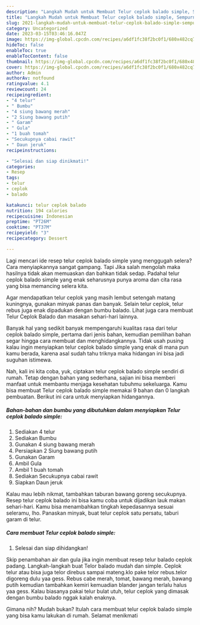 ```yaml
---
description: "Langkah Mudah untuk Membuat Telur ceplok balado simple, Sempurna"
title: "Langkah Mudah untuk Membuat Telur ceplok balado simple, Sempurna"
slug: 2021-langkah-mudah-untuk-membuat-telur-ceplok-balado-simple-sempurna
category: Uncategorized
date: 2023-03-15T03:46:16.047Z
image: https://img-global.cpcdn.com/recipes/a6df1fc38f2bc0f1/680x482cq70/telur-ceplok-balado-simple-foto-resep-utama.jpg
hideToc: false
enableToc: true
enableTocContent: false
thumbnail: https://img-global.cpcdn.com/recipes/a6df1fc38f2bc0f1/680x482cq70/telur-ceplok-balado-simple-foto-resep-utama.jpg
cover: https://img-global.cpcdn.com/recipes/a6df1fc38f2bc0f1/680x482cq70/telur-ceplok-balado-simple-foto-resep-utama.jpg
author: Admin
authorAv: notfound
ratingvalue: 4.1
reviewcount: 24
recipeingredient:
- "4 telur"
- " Bumbu"
- "4 siung bawang merah"
- "2 Siung bawang putih"
- " Garam"
- " Gula"
- "1 buah tomah"
- "Secukupnya cabai rawit"
- " Daun jeruk"
recipeinstructions:

- "Selesai dan siap dinikmati!"
categories:
- Resep
tags:
- telur
- ceplok
- balado

katakunci: telur ceplok balado 
nutrition: 194 calories
recipecuisine: Indonesian
preptime: "PT26M"
cooktime: "PT37M"
recipeyield: "3"
recipecategory: Dessert

---
```



Lagi mencari ide resep telur ceplok balado simple yang menggugah selera? Cara menyiapkannya sangat gampang. Tapi Jika salah mengolah maka hasilnya tidak akan memuaskan dan bahkan tidak sedap. Padahal telur ceplok balado simple yang enak seharusnya punya aroma dan cita rasa yang bisa memancing selera kita.


Agar mendapatkan telur ceplok yang masih lembut setengah matang kuningnya, gunakan minyak panas dan banyak. Selain telur ceplok, telur rebus juga enak dipadukan dengan bumbu balado. Lihat juga cara membuat Telur Ceplok Balado dan masakan sehari-hari lainnya.

Banyak hal yang sedikit banyak mempengaruhi kualitas rasa dari telur ceplok balado simple, pertama dari jenis bahan, kemudian pemilihan bahan segar hingga cara membuat dan menghidangkannya. Tidak usah pusing kalau ingin menyiapkan telur ceplok balado simple yang enak di mana pun kamu berada, karena asal sudah tahu triknya maka hidangan ini bisa jadi suguhan istimewa.


Nah, kali ini kita coba, yuk, ciptakan telur ceplok balado simple sendiri di rumah. Tetap dengan bahan yang sederhana, sajian ini bisa memberi manfaat untuk membantu menjaga kesehatan tubuhmu sekeluarga. Kamu bisa membuat Telur ceplok balado simple memakai 9 bahan dan 0 langkah pembuatan. Berikut ini cara untuk menyiapkan hidangannya.

<!--inarticleads1-->

##### Bahan-bahan dan bumbu yang dibutuhkan dalam menyiapkan Telur ceplok balado simple:

1. Sediakan 4 telur
1. Sediakan  Bumbu
1. Gunakan 4 siung bawang merah
1. Persiapkan 2 Siung bawang putih
1. Gunakan  Garam
1. Ambil  Gula
1. Ambil 1 buah tomah
1. Sediakan Secukupnya cabai rawit
1. Siapkan  Daun jeruk


Kalau mau lebih nikmat, tambahkan taburan bawang goreng secukupnya. Resep telur ceplok balado ini bisa kamu coba untuk dijadikan lauk makan sehari-hari. Kamu bisa menambahkan tingkah kepedasannya sesuai seleramu, lho. Panaskan minyak, buat telur ceplok satu persatu, taburi garam di telur. 

<!--inarticleads2-->

##### Cara membuat Telur ceplok balado simple:


1. Selesai dan siap dihidangkan!

Skip penambahan air dan gula jika ingin membuat resep telur balado ceplok padang. Langkah-langkah buat Telor balado mudah dan simple. Ceplok telur atau bisa juga telor direbus sampai mateng.klo pake telor rebus.telor digoreng dulu yaa gess. Rebus cabe merah, tomat, bawang merah, bawang putih kemudian tambahkan kemiri kemuadian blander jangan terlalu halus yaa gess. Kalau biasanya pakai telur bulat utuh, telur ceplok yang dimasak dengan bumbu balado nggak kalah enaknya. 

Gimana nih? Mudah bukan? Itulah cara membuat telur ceplok balado simple yang bisa kamu lakukan di rumah. Selamat menikmati
